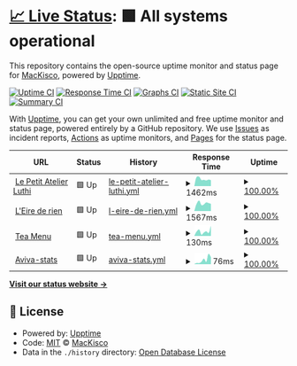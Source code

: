 # [📈 Live Status](https://MacKisco.github.io/upptime): <!--live status--> **🟩 All systems operational**

This repository contains the open-source uptime monitor and status page for [MacKisco](https://MacKisco.github.io/upptime), powered by [Upptime](https://github.com/upptime/upptime).

[![Uptime CI](https://github.com/koj-co/upptime/workflows/Uptime%20CI/badge.svg)](https://github.com/koj-co/upptime/actions?query=workflow%3A%22Uptime+CI%22)
[![Response Time CI](https://github.com/koj-co/upptime/workflows/Response%20Time%20CI/badge.svg)](https://github.com/koj-co/upptime/actions?query=workflow%3A%22Response+Time+CI%22)
[![Graphs CI](https://github.com/koj-co/upptime/workflows/Graphs%20CI/badge.svg)](https://github.com/koj-co/upptime/actions?query=workflow%3A%22Graphs+CI%22)
[![Static Site CI](https://github.com/koj-co/upptime/workflows/Static%20Site%20CI/badge.svg)](https://github.com/koj-co/upptime/actions?query=workflow%3A%22Static+Site+CI%22)
[![Summary CI](https://github.com/koj-co/upptime/workflows/Summary%20CI/badge.svg)](https://github.com/koj-co/upptime/actions?query=workflow%3A%22Summary+CI%22)

With [Upptime](https://upptime.js.org), you can get your own unlimited and free uptime monitor and status page, powered entirely by a GitHub repository. We use [Issues](https://github.com/MacKisco/upptime/issues) as incident reports, [Actions](https://github.com/MacKisco/upptime/actions) as uptime monitors, and [Pages](https://MacKisco.github.io/upptime) for the status page.

<!--start: status pages-->
<!-- This summary is generated by Upptime (https://github.com/upptime/upptime) -->
<!-- Do not edit this manually, your changes will be overwritten -->
<!-- prettier-ignore -->
| URL | Status | History | Response Time | Uptime |
| --- | ------ | ------- | ------------- | ------ |
| <img alt="" src="https://icons.duckduckgo.com/ip3/lepetitatelierluthi.fr.ico" height="13"> [Le Petit Atelier Luthi](https://lepetitatelierluthi.fr) | 🟩 Up | [le-petit-atelier-luthi.yml](https://github.com/MacKisco/upptime/commits/HEAD/history/le-petit-atelier-luthi.yml) | <details><summary><img alt="Response time graph" src="./graphs/le-petit-atelier-luthi/response-time-week.png" height="20"> 1462ms</summary><br><a href="https://MacKisco.github.io/upptime/history/le-petit-atelier-luthi"><img alt="Response time 1767" src="https://img.shields.io/endpoint?url=https%3A%2F%2Fraw.githubusercontent.com%2FMacKisco%2Fupptime%2FHEAD%2Fapi%2Fle-petit-atelier-luthi%2Fresponse-time.json"></a><br><a href="https://MacKisco.github.io/upptime/history/le-petit-atelier-luthi"><img alt="24-hour response time 1407" src="https://img.shields.io/endpoint?url=https%3A%2F%2Fraw.githubusercontent.com%2FMacKisco%2Fupptime%2FHEAD%2Fapi%2Fle-petit-atelier-luthi%2Fresponse-time-day.json"></a><br><a href="https://MacKisco.github.io/upptime/history/le-petit-atelier-luthi"><img alt="7-day response time 1462" src="https://img.shields.io/endpoint?url=https%3A%2F%2Fraw.githubusercontent.com%2FMacKisco%2Fupptime%2FHEAD%2Fapi%2Fle-petit-atelier-luthi%2Fresponse-time-week.json"></a><br><a href="https://MacKisco.github.io/upptime/history/le-petit-atelier-luthi"><img alt="30-day response time 1487" src="https://img.shields.io/endpoint?url=https%3A%2F%2Fraw.githubusercontent.com%2FMacKisco%2Fupptime%2FHEAD%2Fapi%2Fle-petit-atelier-luthi%2Fresponse-time-month.json"></a><br><a href="https://MacKisco.github.io/upptime/history/le-petit-atelier-luthi"><img alt="1-year response time 1674" src="https://img.shields.io/endpoint?url=https%3A%2F%2Fraw.githubusercontent.com%2FMacKisco%2Fupptime%2FHEAD%2Fapi%2Fle-petit-atelier-luthi%2Fresponse-time-year.json"></a></details> | <details><summary><a href="https://MacKisco.github.io/upptime/history/le-petit-atelier-luthi">100.00%</a></summary><a href="https://MacKisco.github.io/upptime/history/le-petit-atelier-luthi"><img alt="All-time uptime 99.98%" src="https://img.shields.io/endpoint?url=https%3A%2F%2Fraw.githubusercontent.com%2FMacKisco%2Fupptime%2FHEAD%2Fapi%2Fle-petit-atelier-luthi%2Fuptime.json"></a><br><a href="https://MacKisco.github.io/upptime/history/le-petit-atelier-luthi"><img alt="24-hour uptime 100.00%" src="https://img.shields.io/endpoint?url=https%3A%2F%2Fraw.githubusercontent.com%2FMacKisco%2Fupptime%2FHEAD%2Fapi%2Fle-petit-atelier-luthi%2Fuptime-day.json"></a><br><a href="https://MacKisco.github.io/upptime/history/le-petit-atelier-luthi"><img alt="7-day uptime 100.00%" src="https://img.shields.io/endpoint?url=https%3A%2F%2Fraw.githubusercontent.com%2FMacKisco%2Fupptime%2FHEAD%2Fapi%2Fle-petit-atelier-luthi%2Fuptime-week.json"></a><br><a href="https://MacKisco.github.io/upptime/history/le-petit-atelier-luthi"><img alt="30-day uptime 100.00%" src="https://img.shields.io/endpoint?url=https%3A%2F%2Fraw.githubusercontent.com%2FMacKisco%2Fupptime%2FHEAD%2Fapi%2Fle-petit-atelier-luthi%2Fuptime-month.json"></a><br><a href="https://MacKisco.github.io/upptime/history/le-petit-atelier-luthi"><img alt="1-year uptime 99.97%" src="https://img.shields.io/endpoint?url=https%3A%2F%2Fraw.githubusercontent.com%2FMacKisco%2Fupptime%2FHEAD%2Fapi%2Fle-petit-atelier-luthi%2Fuptime-year.json"></a></details>
| <img alt="" src="https://icons.duckduckgo.com/ip3/leirederien.fr.ico" height="13"> [L'Eire de rien](https://leirederien.fr) | 🟩 Up | [l-eire-de-rien.yml](https://github.com/MacKisco/upptime/commits/HEAD/history/l-eire-de-rien.yml) | <details><summary><img alt="Response time graph" src="./graphs/l-eire-de-rien/response-time-week.png" height="20"> 1567ms</summary><br><a href="https://MacKisco.github.io/upptime/history/l-eire-de-rien"><img alt="Response time 1884" src="https://img.shields.io/endpoint?url=https%3A%2F%2Fraw.githubusercontent.com%2FMacKisco%2Fupptime%2FHEAD%2Fapi%2Fl-eire-de-rien%2Fresponse-time.json"></a><br><a href="https://MacKisco.github.io/upptime/history/l-eire-de-rien"><img alt="24-hour response time 2693" src="https://img.shields.io/endpoint?url=https%3A%2F%2Fraw.githubusercontent.com%2FMacKisco%2Fupptime%2FHEAD%2Fapi%2Fl-eire-de-rien%2Fresponse-time-day.json"></a><br><a href="https://MacKisco.github.io/upptime/history/l-eire-de-rien"><img alt="7-day response time 1567" src="https://img.shields.io/endpoint?url=https%3A%2F%2Fraw.githubusercontent.com%2FMacKisco%2Fupptime%2FHEAD%2Fapi%2Fl-eire-de-rien%2Fresponse-time-week.json"></a><br><a href="https://MacKisco.github.io/upptime/history/l-eire-de-rien"><img alt="30-day response time 1939" src="https://img.shields.io/endpoint?url=https%3A%2F%2Fraw.githubusercontent.com%2FMacKisco%2Fupptime%2FHEAD%2Fapi%2Fl-eire-de-rien%2Fresponse-time-month.json"></a><br><a href="https://MacKisco.github.io/upptime/history/l-eire-de-rien"><img alt="1-year response time 1848" src="https://img.shields.io/endpoint?url=https%3A%2F%2Fraw.githubusercontent.com%2FMacKisco%2Fupptime%2FHEAD%2Fapi%2Fl-eire-de-rien%2Fresponse-time-year.json"></a></details> | <details><summary><a href="https://MacKisco.github.io/upptime/history/l-eire-de-rien">100.00%</a></summary><a href="https://MacKisco.github.io/upptime/history/l-eire-de-rien"><img alt="All-time uptime 99.84%" src="https://img.shields.io/endpoint?url=https%3A%2F%2Fraw.githubusercontent.com%2FMacKisco%2Fupptime%2FHEAD%2Fapi%2Fl-eire-de-rien%2Fuptime.json"></a><br><a href="https://MacKisco.github.io/upptime/history/l-eire-de-rien"><img alt="24-hour uptime 100.00%" src="https://img.shields.io/endpoint?url=https%3A%2F%2Fraw.githubusercontent.com%2FMacKisco%2Fupptime%2FHEAD%2Fapi%2Fl-eire-de-rien%2Fuptime-day.json"></a><br><a href="https://MacKisco.github.io/upptime/history/l-eire-de-rien"><img alt="7-day uptime 100.00%" src="https://img.shields.io/endpoint?url=https%3A%2F%2Fraw.githubusercontent.com%2FMacKisco%2Fupptime%2FHEAD%2Fapi%2Fl-eire-de-rien%2Fuptime-week.json"></a><br><a href="https://MacKisco.github.io/upptime/history/l-eire-de-rien"><img alt="30-day uptime 100.00%" src="https://img.shields.io/endpoint?url=https%3A%2F%2Fraw.githubusercontent.com%2FMacKisco%2Fupptime%2FHEAD%2Fapi%2Fl-eire-de-rien%2Fuptime-month.json"></a><br><a href="https://MacKisco.github.io/upptime/history/l-eire-de-rien"><img alt="1-year uptime 99.99%" src="https://img.shields.io/endpoint?url=https%3A%2F%2Fraw.githubusercontent.com%2FMacKisco%2Fupptime%2FHEAD%2Fapi%2Fl-eire-de-rien%2Fuptime-year.json"></a></details>
| <img alt="" src="https://icons.duckduckgo.com/ip3/tea-menu.netlify.app.ico" height="13"> [Tea Menu](https://tea-menu.netlify.app) | 🟩 Up | [tea-menu.yml](https://github.com/MacKisco/upptime/commits/HEAD/history/tea-menu.yml) | <details><summary><img alt="Response time graph" src="./graphs/tea-menu/response-time-week.png" height="20"> 130ms</summary><br><a href="https://MacKisco.github.io/upptime/history/tea-menu"><img alt="Response time 132" src="https://img.shields.io/endpoint?url=https%3A%2F%2Fraw.githubusercontent.com%2FMacKisco%2Fupptime%2FHEAD%2Fapi%2Ftea-menu%2Fresponse-time.json"></a><br><a href="https://MacKisco.github.io/upptime/history/tea-menu"><img alt="24-hour response time 37" src="https://img.shields.io/endpoint?url=https%3A%2F%2Fraw.githubusercontent.com%2FMacKisco%2Fupptime%2FHEAD%2Fapi%2Ftea-menu%2Fresponse-time-day.json"></a><br><a href="https://MacKisco.github.io/upptime/history/tea-menu"><img alt="7-day response time 130" src="https://img.shields.io/endpoint?url=https%3A%2F%2Fraw.githubusercontent.com%2FMacKisco%2Fupptime%2FHEAD%2Fapi%2Ftea-menu%2Fresponse-time-week.json"></a><br><a href="https://MacKisco.github.io/upptime/history/tea-menu"><img alt="30-day response time 109" src="https://img.shields.io/endpoint?url=https%3A%2F%2Fraw.githubusercontent.com%2FMacKisco%2Fupptime%2FHEAD%2Fapi%2Ftea-menu%2Fresponse-time-month.json"></a><br><a href="https://MacKisco.github.io/upptime/history/tea-menu"><img alt="1-year response time 121" src="https://img.shields.io/endpoint?url=https%3A%2F%2Fraw.githubusercontent.com%2FMacKisco%2Fupptime%2FHEAD%2Fapi%2Ftea-menu%2Fresponse-time-year.json"></a></details> | <details><summary><a href="https://MacKisco.github.io/upptime/history/tea-menu">100.00%</a></summary><a href="https://MacKisco.github.io/upptime/history/tea-menu"><img alt="All-time uptime 99.99%" src="https://img.shields.io/endpoint?url=https%3A%2F%2Fraw.githubusercontent.com%2FMacKisco%2Fupptime%2FHEAD%2Fapi%2Ftea-menu%2Fuptime.json"></a><br><a href="https://MacKisco.github.io/upptime/history/tea-menu"><img alt="24-hour uptime 100.00%" src="https://img.shields.io/endpoint?url=https%3A%2F%2Fraw.githubusercontent.com%2FMacKisco%2Fupptime%2FHEAD%2Fapi%2Ftea-menu%2Fuptime-day.json"></a><br><a href="https://MacKisco.github.io/upptime/history/tea-menu"><img alt="7-day uptime 100.00%" src="https://img.shields.io/endpoint?url=https%3A%2F%2Fraw.githubusercontent.com%2FMacKisco%2Fupptime%2FHEAD%2Fapi%2Ftea-menu%2Fuptime-week.json"></a><br><a href="https://MacKisco.github.io/upptime/history/tea-menu"><img alt="30-day uptime 100.00%" src="https://img.shields.io/endpoint?url=https%3A%2F%2Fraw.githubusercontent.com%2FMacKisco%2Fupptime%2FHEAD%2Fapi%2Ftea-menu%2Fuptime-month.json"></a><br><a href="https://MacKisco.github.io/upptime/history/tea-menu"><img alt="1-year uptime 100.00%" src="https://img.shields.io/endpoint?url=https%3A%2F%2Fraw.githubusercontent.com%2FMacKisco%2Fupptime%2FHEAD%2Fapi%2Ftea-menu%2Fuptime-year.json"></a></details>
| <img alt="" src="https://icons.duckduckgo.com/ip3/aviva-stats.netlify.app.ico" height="13"> [Aviva-stats](https://aviva-stats.netlify.app) | 🟩 Up | [aviva-stats.yml](https://github.com/MacKisco/upptime/commits/HEAD/history/aviva-stats.yml) | <details><summary><img alt="Response time graph" src="./graphs/aviva-stats/response-time-week.png" height="20"> 76ms</summary><br><a href="https://MacKisco.github.io/upptime/history/aviva-stats"><img alt="Response time 124" src="https://img.shields.io/endpoint?url=https%3A%2F%2Fraw.githubusercontent.com%2FMacKisco%2Fupptime%2FHEAD%2Fapi%2Faviva-stats%2Fresponse-time.json"></a><br><a href="https://MacKisco.github.io/upptime/history/aviva-stats"><img alt="24-hour response time 33" src="https://img.shields.io/endpoint?url=https%3A%2F%2Fraw.githubusercontent.com%2FMacKisco%2Fupptime%2FHEAD%2Fapi%2Faviva-stats%2Fresponse-time-day.json"></a><br><a href="https://MacKisco.github.io/upptime/history/aviva-stats"><img alt="7-day response time 76" src="https://img.shields.io/endpoint?url=https%3A%2F%2Fraw.githubusercontent.com%2FMacKisco%2Fupptime%2FHEAD%2Fapi%2Faviva-stats%2Fresponse-time-week.json"></a><br><a href="https://MacKisco.github.io/upptime/history/aviva-stats"><img alt="30-day response time 97" src="https://img.shields.io/endpoint?url=https%3A%2F%2Fraw.githubusercontent.com%2FMacKisco%2Fupptime%2FHEAD%2Fapi%2Faviva-stats%2Fresponse-time-month.json"></a><br><a href="https://MacKisco.github.io/upptime/history/aviva-stats"><img alt="1-year response time 113" src="https://img.shields.io/endpoint?url=https%3A%2F%2Fraw.githubusercontent.com%2FMacKisco%2Fupptime%2FHEAD%2Fapi%2Faviva-stats%2Fresponse-time-year.json"></a></details> | <details><summary><a href="https://MacKisco.github.io/upptime/history/aviva-stats">100.00%</a></summary><a href="https://MacKisco.github.io/upptime/history/aviva-stats"><img alt="All-time uptime 99.99%" src="https://img.shields.io/endpoint?url=https%3A%2F%2Fraw.githubusercontent.com%2FMacKisco%2Fupptime%2FHEAD%2Fapi%2Faviva-stats%2Fuptime.json"></a><br><a href="https://MacKisco.github.io/upptime/history/aviva-stats"><img alt="24-hour uptime 100.00%" src="https://img.shields.io/endpoint?url=https%3A%2F%2Fraw.githubusercontent.com%2FMacKisco%2Fupptime%2FHEAD%2Fapi%2Faviva-stats%2Fuptime-day.json"></a><br><a href="https://MacKisco.github.io/upptime/history/aviva-stats"><img alt="7-day uptime 100.00%" src="https://img.shields.io/endpoint?url=https%3A%2F%2Fraw.githubusercontent.com%2FMacKisco%2Fupptime%2FHEAD%2Fapi%2Faviva-stats%2Fuptime-week.json"></a><br><a href="https://MacKisco.github.io/upptime/history/aviva-stats"><img alt="30-day uptime 100.00%" src="https://img.shields.io/endpoint?url=https%3A%2F%2Fraw.githubusercontent.com%2FMacKisco%2Fupptime%2FHEAD%2Fapi%2Faviva-stats%2Fuptime-month.json"></a><br><a href="https://MacKisco.github.io/upptime/history/aviva-stats"><img alt="1-year uptime 100.00%" src="https://img.shields.io/endpoint?url=https%3A%2F%2Fraw.githubusercontent.com%2FMacKisco%2Fupptime%2FHEAD%2Fapi%2Faviva-stats%2Fuptime-year.json"></a></details>

<!--end: status pages-->

[**Visit our status website →**](https://MacKisco.github.io/upptime)

## 📄 License

- Powered by: [Upptime](https://github.com/upptime/upptime)
- Code: [MIT](./LICENSE) © [MacKisco](https://MacKisco.github.io/upptime)
- Data in the `./history` directory: [Open Database License](https://opendatacommons.org/licenses/odbl/1-0/)
